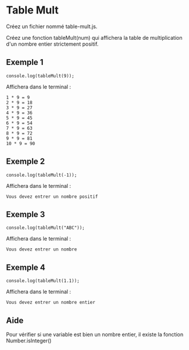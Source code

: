 # Table Mult

Créez un fichier nommé table-mult.js.

Créez une fonction tableMult(num) qui affichera la table de multiplication d'un nombre entier strictement positif.

## Exemple 1

```
console.log(tableMult(9));
```

Affichera dans le terminal :

```
1 * 9 = 9
2 * 9 = 18
3 * 9 = 27
4 * 9 = 36
5 * 9 = 45
6 * 9 = 54
7 * 9 = 63
8 * 9 = 72
9 * 9 = 81
10 * 9 = 90
```

## Exemple 2

```
console.log(tableMult(-1));
```

Affichera dans le terminal :

```
Vous devez entrer un nombre positif
```

## Exemple 3

```
console.log(tableMult("ABC"));
```

Affichera dans le terminal :

```
Vous devez entrer un nombre
```

## Exemple 4

```
console.log(tableMult(1.1));
```

Affichera dans le terminal :

```
Vous devez entrer un nombre entier
```

## Aide

Pour vérifier si une variable est bien un nombre entier, il existe la fonction Number.isInteger()
